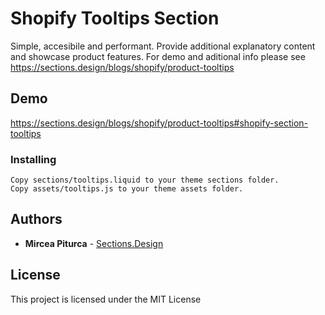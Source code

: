 # Shopify Tooltips Section

Simple, accesibile and performant. Provide additional explanatory content and showcase product features. 
For demo and aditional info please see https://sections.design/blogs/shopify/product-tooltips

## Demo
https://sections.design/blogs/shopify/product-tooltips#shopify-section-tooltips

### Installing

```
Copy sections/tooltips.liquid to your theme sections folder.
Copy assets/tooltips.js to your theme assets folder.
```

## Authors

* **Mircea Piturca** - [Sections.Design](https://sections.design)

## License

This project is licensed under the MIT License
